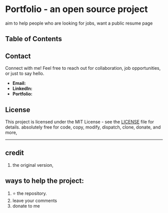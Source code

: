 # Portfolio - an open source project

aim to help people who are looking for jobs, want a public resume page

## Table of Contents


## Contact

Connect with me! Feel free to reach out for collaboration, job opportunities, or just to say hello.

- **Email:** 
- **LinkedIn:** 
- **Portfolio:** 

## License

This project is licensed under the MIT License - see the [LICENSE](LICENSE) file for details.
absolutely free for code, copy, modify, dispatch, clone, donate, and more,  

---


## credit
1. the original version,  

## ways to help the project:
1. ⭐️ the repository. 
2. leave your comments
3. donate to me

